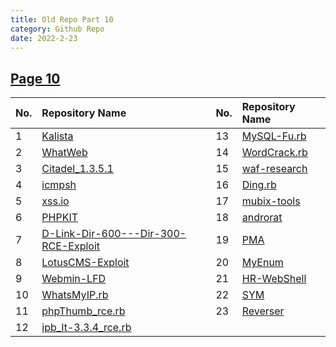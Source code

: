 ```yaml
---
title: Old Repo Part 10
category: Github Repo
date: 2022-2-23
---
```


## [Page 10](https://github.com/orgs/oneplus-x/repositories?page=10)

| No. | Repository Name | No. | Repository Name |
| :---| :-------------- | :---| :-------------- |
|1| [Kalista](https://github.com/oneplus-x/Kalista/archive/refs/heads/master.zip)|13| [MySQL-Fu.rb](https://github.com/oneplus-x/MySQL-Fu.rb/archive/refs/heads/master.zip)|
|2| [WhatWeb](https://github.com/oneplus-x/WhatWeb/archive/refs/heads/master.zip)|14| [WordCrack.rb](https://github.com/oneplus-x/WordCrack.rb/archive/refs/heads/master.zip)|
|3| [Citadel_1.3.5.1](https://github.com/oneplus-x/Citadel_1.3.5.1/archive/refs/heads/master.zip)|15| [waf-research](https://github.com/oneplus-x/waf-research/archive/refs/heads/master.zip)|
|4| [icmpsh](https://github.com/oneplus-x/icmpsh/archive/refs/heads/master.zip)|16| [Ding.rb](https://github.com/oneplus-x/Ding.rb/archive/refs/heads/master.zip)|
|5| [xss.io](https://github.com/oneplus-x/xss.io/archive/refs/heads/master.zip)|17| [mubix-tools](https://github.com/oneplus-x/mubix-tools/archive/refs/heads/master.zip)|
|6| [PHPKIT](https://github.com/oneplus-x/PHPKIT/archive/refs/heads/master.zip)|18| [androrat](https://github.com/oneplus-x/androrat/archive/refs/heads/master.zip)|
|7| [D-Link-Dir-600---Dir-300-RCE-Exploit](https://github.com/oneplus-x/D-Link-Dir-600---Dir-300-RCE-Exploit/archive/refs/heads/master.zip)|19| [PMA](https://github.com/oneplus-x/PMA/archive/refs/heads/master.zip)|
|8| [LotusCMS-Exploit](https://github.com/oneplus-x/LotusCMS-Exploit/archive/refs/heads/master.zip)|20| [MyEnum](https://github.com/oneplus-x/MyEnum/archive/refs/heads/master.zip)|
|9| [Webmin-LFD](https://github.com/oneplus-x/Webmin-LFD/archive/refs/heads/master.zip)|21| [HR-WebShell](https://github.com/oneplus-x/HR-WebShell/archive/refs/heads/master.zip)|
|10| [WhatsMyIP.rb](https://github.com/oneplus-x/WhatsMyIP.rb/archive/refs/heads/master.zip)|22| [SYM](https://github.com/oneplus-x/SYM/archive/refs/heads/master.zip)|
|11| [phpThumb_rce.rb](https://github.com/oneplus-x/phpThumb_rce.rb/archive/refs/heads/master.zip)|23| [Reverser](https://github.com/oneplus-x/Reverser/archive/refs/heads/master.zip)|
|12| [ipb_lt-3.3.4_rce.rb](https://github.com/oneplus-x/ipb_lt-3.3.4_rce.rb/archive/refs/heads/master.zip)|
